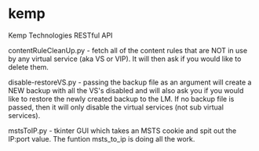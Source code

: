 # kemp
Kemp Technologies RESTful API

contentRuleCleanUp.py - fetch all of the content rules that are NOT in use by any virtual service (aka VS or VIP).  It will then ask if you would like to delete them.

disable-restoreVS.py - passing the backup file as an argument will create a NEW backup with all the VS's disabled and will also ask you if you would like to restore the newly created backup to the LM. If no backup file is passed, then it will only disable the virtual services (not sub virtual services).

mstsToIP.py - tkinter GUI which takes an MSTS cookie and spit out the IP:port value.  The funtion msts_to_ip is doing all the work.
